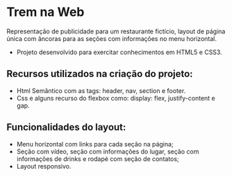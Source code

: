 # Trem na Web 

Representação de publicidade para um restaurante fictício, layout de página única com âncoras para as seções com informações no menu horizontal.
- Projeto desenvolvido para exercitar conhecimentos em HTML5 e CSS3.


## Recursos utilizados na criação do projeto:
- Html Semântico com as tags: header, nav, section e footer.
- Css e alguns recurso do flexbox como: display: flex, justify-content e gap.

## Funcionalidades do layout:
- Menu horizontal com links para cada seção na página;
- Seção com vídeo, seção com informações do lugar, seção com informações de drinks e rodapé com seção de contatos; 
- Layout responsivo. 

